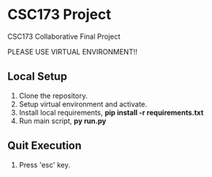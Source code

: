 # CSC173 Project
 CSC173 Collaborative Final Project

 PLEASE USE VIRTUAL ENVIRONMENT!!

## Local Setup 

1. Clone the repository.
2. Setup virtual environment and activate.
2. Install local requirements,
    **pip install -r requirements.txt**
5. Run main script,
    **py run.py**

## Quit Execution
1. Press 'esc' key.
